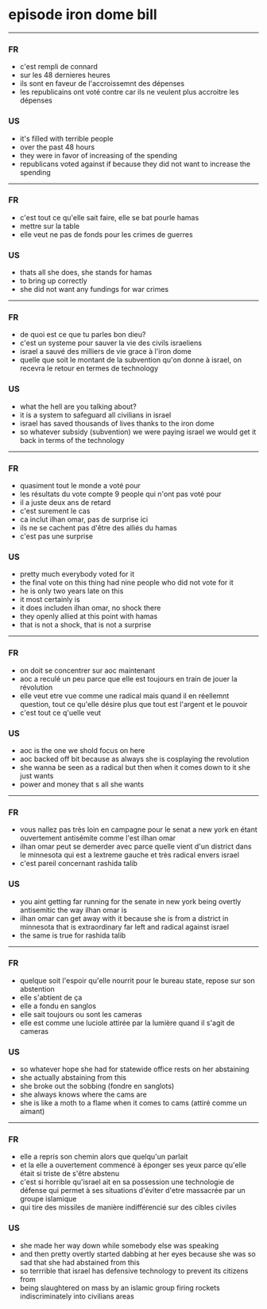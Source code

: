 # episode iron dome bill

*** 

### FR

 * c'est rempli de connard
 * sur les 48 dernieres heures
 * ils sont en faveur de l'accroissemnt des dépenses
 * les republicains ont voté contre car ils ne veulent plus accroitre les dépenses


### US

 * it's filled with terrible people
 * over the past 48 hours
 * they were in favor of increasing of the spending
 * republicans voted against if because they did not want to increase the spending

*** 

### FR

 * c'est tout ce qu'elle sait faire, elle se bat pourle hamas
 * mettre sur la table
 * elle veut ne pas de fonds pour les crimes de guerres


### US

 * thats all she does, she stands for hamas
 * to bring up correctly
 *  she did not want any fundings for war crimes

*** 

### FR

 * de quoi est ce que tu parles bon dieu?
 * c'est un systeme pour sauver la vie des civils israeliens
 * israel a sauvé des milliers de vie grace à l'iron dome
 * quelle que soit le montant de la subvention qu'on donne à israel, on recevra le retour en termes de technology


### US

 * what the hell are you talking about?
 * it is a system to safeguard all civilians in israel 
 * israel has saved thousands of lives thanks to the iron dome
 * so whatever subsidy (subvention) we were paying israel we would get it back in terms of the technology

*** 

### FR

 * quasiment tout le monde a voté pour
 * les résultats du vote compte 9 people qui n'ont pas voté pour
 * il a juste deux ans de retard
 * c'est surement le cas
 * ca inclut ilhan omar, pas de surprise ici
 * ils ne se cachent pas d'être des alliés du hamas
 * c'est pas une surprise



### US

 * pretty much everybody voted for it
 * the final vote on this thing had nine people who did not vote for it
 * he is only two years late on this
 * it most certainly is
 * it does includen ilhan omar, no shock there
 * they openly allied at this point with hamas
 * that is not a shock, that is not a surprise

*** 

### FR

 * on doit se concentrer sur aoc maintenant
 * aoc a reculé un peu parce que elle est toujours en train de jouer la révolution
 * elle veut etre vue comme une radical mais quand il en réellemnt question, tout ce qu'elle désire plus que tout est l'argent et le pouvoir
 * c'est tout ce q'uelle veut


### US

 * aoc is the one we shold focus on here 
 * aoc backed off bit because as always she is cosplaying the revolution
 * she wanna be seen as a radical but then when it comes down to it she just wants
 * power and money that s all she wants


*** 

### FR

 * vous nallez pas très loin en campagne pour le senat a new york en étant ouvertement antisémite comme l'est ilhan omar
 * ilhan omar peut se demerder avec parce quelle vient d'un district dans le minnesota qui est a lextreme gauche et très radical envers israel
 * c'est pareil concernant rashida talib


### US

 * you aint getting far running for the senate in new york being overtly antisemitic the way ilhan omar is 
 * ilhan omar can get away with it because she is from a district in minnesota that is extraordinary far left and radical against israel
 * the same is true for rashida talib

*** 

### FR

 * quelque soit l'espoir qu'elle nourrit pour le bureau state, repose sur son abstention
 * elle s'abtient de ça
 * elle a fondu en sanglos
 * elle sait toujours ou sont les cameras
 * elle est comme une luciole attirée par la lumière quand il s'agit de cameras



### US

 * so whatever hope she had for statewide office rests on her abstaining
 * she actually abstaining from this 
 * she broke out the sobbing (fondre en sanglots)
 * she always knows where the cams are 
 * she is like a moth to a flame when it comes to cams (attiré comme un aimant)

*** 

### FR

 * elle a repris son chemin alors que quelqu'un parlait
 * et la elle a ouvertement commencé à éponger ses yeux parce qu'elle était si triste de s'être abstenu
 * c'est si horrible qu'israel ait en sa possession une technologie de défense qui permet à ses situations d'éviter d'etre massacrée par un groupe islamique
 * qui tire des missiles de manière indifférencié sur des cibles civiles


### US

 * she made her way down while somebody else was speaking
 * and then pretty overtly started dabbing at her eyes because she was so sad that she had abstained from this 
 * so terrrible that israel has defensive technology to prevent its citizens from 
 * being slaughtered on mass by an islamic group firing rockets indiscriminately into civilians areas 



